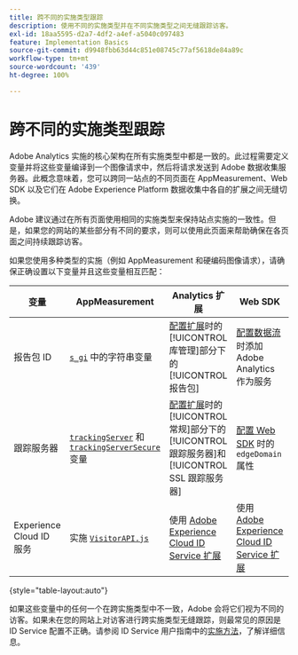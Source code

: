 ```yaml
---
title: 跨不同的实施类型跟踪
description: 使用不同的实施类型并在不同实施类型之间无缝跟踪访客。
exl-id: 18aa5595-d2a7-4df2-a4ef-a5040c097483
feature: Implementation Basics
source-git-commit: d9948fbb63d44c851e08745c77af5618de84a89c
workflow-type: tm+mt
source-wordcount: '439'
ht-degree: 100%

---
```


# 跨不同的实施类型跟踪

Adobe Analytics 实施的核心架构在所有实施类型中都是一致的。此过程需要定义变量并将这些变量编译到一个图像请求中，然后将请求发送到 Adobe 数据收集服务器。此概念意味着，您可以跨同一站点的不同页面在 AppMeasurement、Web SDK 以及它们在 Adobe Experience Platform 数据收集中各自的扩展之间无缝切换。

Adobe 建议通过在所有页面使用相同的实施类型来保持站点实施的一致性。但是，如果您的网站的某些部分有不同的要求，则可以使用此页面来帮助确保在各页面之间持续跟踪访客。

如果您使用多种类型的实施（例如 AppMeasurement 和硬编码图像请求），请确保正确设置以下变量并且这些变量相互匹配：

| 变量 | AppMeasurement | Analytics 扩展 | Web SDK | Web SDK 扩展 | 硬编码图像请求 |
| --- | --- | --- | --- | --- | --- |
| 报告包 ID | [`s_gi`](../vars/functions/s-gi.md) 中的字符串变量 | [配置扩展](https://experienceleague.adobe.com/docs/experience-platform/tags/extensions/client/analytics/overview.html?lang=zh-Hans)时的[!UICONTROL 库管理]部分下的[!UICONTROL 报告包] | [配置数据流](https://experienceleague.adobe.com/docs/experience-platform/edge/datastreams/configure.html?lang=zh-Hans)时添加 Adobe Analytics 作为服务 | [配置数据流](https://experienceleague.adobe.com/docs/experience-platform/edge/datastreams/configure.html?lang=zh-Hans)时添加 Adobe Analytics 作为服务 | URL `pathname` 的一部分（`/b/ss/` 之后） |
| 跟踪服务器 | [`trackingServer`](../vars/config-vars/trackingserver.md) 和 [`trackingServerSecure`](../vars/config-vars/trackingserversecure.md) 变量 | [配置扩展](https://experienceleague.adobe.com/docs/experience-platform/tags/extensions/client/analytics/overview.html?lang=zh-Hans)时的[!UICONTROL 常规]部分下的[!UICONTROL 跟踪服务器]和[!UICONTROL SSL 跟踪服务器] | [配置 Web SDK](https://experienceleague.adobe.com/docs/experience-platform/edge/fundamentals/configuring-the-sdk.html?lang=zh-Hans) 时的 `edgeDomain` 属性 | [配置扩展](https://experienceleague.adobe.com/docs/experience-platform/edge/extension/web-sdk-extension-configuration.html?lang=zh-Hans)时的[!UICONTROL 边缘域] | 图像请求 URL 的 `hostname` |
| Experience Cloud ID 服务 | 实施 [`VisitorAPI.js`](https://experienceleague.adobe.com/docs/id-service/using/implementation/setup-analytics.html?lang=zh-Hans) | 使用 [Adobe Experience Cloud ID Service 扩展](https://experienceleague.adobe.com/docs/experience-platform/tags/extensions/client/id-service/overview.html?lang=zh-Hans) | 使用 [Adobe Experience Cloud ID Service 扩展](https://experienceleague.adobe.com/docs/experience-platform/tags/extensions/client/id-service/overview.html?lang=zh-Hans) | 使用 [Adobe Experience Cloud ID Service 扩展](https://experienceleague.adobe.com/docs/experience-platform/tags/extensions/client/id-service/overview.html?lang=zh-Hans) | [单独调用 ID Service 服务器](https://experienceleague.adobe.com/docs/id-service/using/implementation/direct-integration.html?lang=zh-Hans)以获取所需 ID |

{style="table-layout:auto"}

如果这些变量中的任何一个在跨实施类型中不一致，Adobe 会将它们视为不同的访客。如果未在您的网站上对访客进行跨实施类型无缝跟踪，则最常见的原因是 ID Service 配置不正确。请参阅 ID Service 用户指南中的[实施方法](https://experienceleague.adobe.com/docs/id-service/using/implementation/implementation-methods.html?lang=zh-Hans)，了解详细信息。
